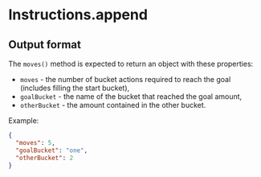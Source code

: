 # Instructions.append

## Output format

The `moves()` method is expected to return an object with these properties:

- `moves` - the number of bucket actions required to reach the goal
  (includes filling the start bucket),
- `goalBucket` - the name of the bucket that reached the goal amount,
- `otherBucket` - the amount contained in the other bucket.

Example:

```json
{
  "moves": 5,
  "goalBucket": "one",
  "otherBucket": 2
}
```
